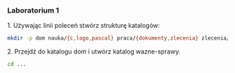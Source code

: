 ### Laboratorium 1

1\. Używając linii poleceń stwórz strukturę katalogów:

```sh
mkdir -p dom nauka/{c,logo,pascal} praca/{dokumenty,zlecenia} zlecenia/{niezrealizowane,zrealizowane}
```

2\. Przejdź do katalogu dom i utwórz katalog wazne-sprawy.

```sh
cd ...
```
